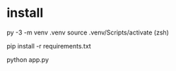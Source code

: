 # install

py -3 -m venv .venv
source .venv/Scripts/activate (zsh)

pip install -r requirements.txt

python app.py